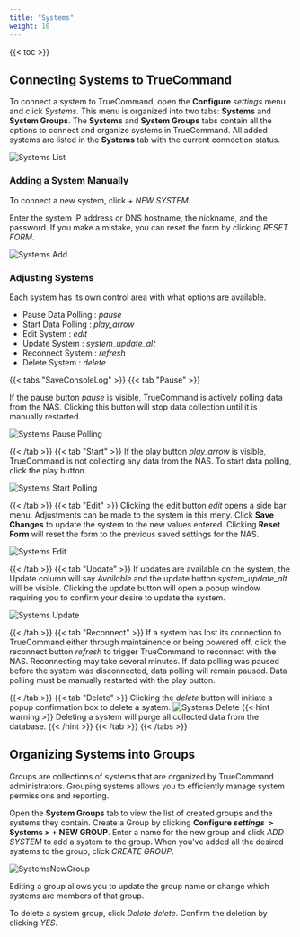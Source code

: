 ```yaml
---
title: "Systems"
weight: 10
---
```


{{< toc >}}

## Connecting Systems to TrueCommand

To connect a system to TrueCommand, open the **Configure** <i class="material-icons" aria-hidden="true" title="Settings">settings</i> menu and click *Systems*.
This menu is organized into two tabs: **Systems** and **System Groups**.
The **Systems** and **System Groups** tabs contain all the options to connect and organize systems in TrueCommand.
All added systems are listed in the **Systems** tab with the current connection status.

![Systems List](/images/TrueCommand/2.0/SystemsPage.png "Systems List")

### Adding a System Manually

To connect a new system, click *+ NEW SYSTEM*.

Enter the system IP address or DNS hostname, the nickname, and the password.
If you make a mistake, you can reset the form by clicking *RESET FORM*.

![Systems Add](/images/TrueCommand/2.0/SystemsAddNew.png "Systems Add")

### Adjusting Systems

Each system has its own control area with what options are available.

+ Pause Data Polling : <i class="material-icons" aria-hidden="true" title="Pause Data Polling">pause</i>
+ Start Data Polling : <i class="material-icons" aria-hidden="true" title="Start Data Polling">play_arrow</i>
+ Edit System : <i class="material-icons" aria-hidden="true" title="Configure">edit</i>
+ Update System : <i class="material-icons" aria-hidden="true" title="System Update">system_update_alt</i>
+ Reconnect System : <i class="material-icons" aria-hidden="true" title="Refresh">refresh</i>
+ Delete System : <i class="material-icons" aria-hidden="true" title="Delete">delete</i>

{{< tabs "SaveConsoleLog" >}}
{{< tab "Pause" >}}


If the pause button <i class="material-icons" aria-hidden="true" title="Pause Data Polling">pause</i> is visible, TrueCommand is actively polling data from the NAS.  Clicking this button will stop data collection until it is manually restarted.

![Systems Pause Polling](/images/TrueCommand/2.0/SystemsPausePollingSystem.png "Systems Pause Polling")

{{< /tab >}}
{{< tab "Start" >}}
If the play button <i class="material-icons" aria-hidden="true" title="Start Data Polling">play_arrow</i> is visible, TrueCommand is not collecting any data from the NAS.  To start data polling, click the play button.

![Systems Start Polling](/images/TrueCommand/2.0/SystemsStartPollingSystem.png "Systems Start Polling")

{{< /tab >}}
{{< tab "Edit" >}}
Clicking the edit button <i class="material-icons" aria-hidden="true" title="Configure">edit</i> opens a side bar menu.  Adjustments can be made to the system in this meny.  Click **Save Changes** to update the system to the new values entered. 
Clicking **Reset Form** will reset the form to the previous saved settings for the NAS.

![Systems Edit](/images/TrueCommand/2.0/SystemsEditSystem.png "Systems Edit")

{{< /tab >}}
{{< tab "Update" >}}
If updates are available on the system, the Update column will say *Available* and the update button <i class="material-icons" aria-hidden="true" title="System Update">system_update_alt</i> will be visible. 
Clicking the update button will open a popup window requiring you to confirm your desire to update the system.

![Systems Update](/images/TrueCommand/2.0/SystemsUpdateNAS.png "Systems Update")

{{< /tab >}}
{{< tab "Reconnect" >}}
If a system has lost its connection to TrueCommand either through maintainence or being powered off, click the reconnect button <i class="material-icons" aria-hidden="true" title="Refresh">refresh</i> to trigger TrueCommand to reconnect with the NAS.  Reconnecting may take several minutes.  If data polling was paused before the system was disconnected, data polling will remain paused. Data polling must be manually restarted with the play button.

{{< /tab >}}
{{< tab "Delete" >}}
Clicking the <i class="material-icons" aria-hidden="true" title="Delete">delete</i> button will initiate a popup confirmation box to delete a system. 
![Systems Delete](/images/TrueCommand/2.0/SystemsDeleteSystem.png "Systems Delete")
{{< hint warning >}}
Deleting a system will purge all collected data from the database.
{{< /hint >}}
{{< /tab >}}
{{< /tabs >}}


## Organizing Systems into Groups

Groups are collections of systems that are organized by TrueCommand administrators.
Grouping systems allows you to efficiently manage system permissions and reporting.

Open the **System Groups** tab to view the list of created groups and the systems they contain.
Create a Group by clicking **Configure <i class="material-icons" aria-hidden="true" title="Settings">settings</i>&nbsp; > Systems > + NEW GROUP**.
Enter a name for the new group and click *ADD SYSTEM* to add a system to the group.
When you've added all the desired systems to the group, click *CREATE GROUP*.

![SystemsNewGroup](/images/TrueCommand/2.0/SystemsGroups.png "New System Group")

Editing a group allows you to update the group name or change which systems are members of that group.

To delete a system group, click *Delete* <i class="material-icons" aria-hidden="true" title="Delete">delete</i>.
Confirm the deletion by clicking *YES*.